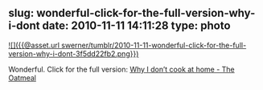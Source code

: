 slug: wonderful-click-for-the-full-version-why-i-dont
date: 2010-11-11 14:11:28
type: photo
---

[![]({{@asset.url swerner/tumblr/2010-11-11-wonderful-click-for-the-full-version-why-i-dont-3f5dd22fb2.png}})](http://theoatmeal.com/comics/cook_home)

Wonderful. Click for the full version: [Why I don’t cook at home - The Oatmeal](http://theoatmeal.com/comics/cook_home)
